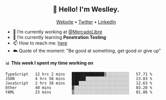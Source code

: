 <h2 align="center">👋 Hello! I'm Weslley.</h2>
<p align="center">
  <a href="http://weslleyneri.com.br">Website</a> •
  <a href="https://twitter.com/Weslley_Neri">Twitter</a> •
  <a href="https://www.linkedin.com/in/weslley-neri-3658908b">LinkedIn</a>
</p>


- 🔭 I’m currently working at [@MercadoLibre](https://github.com/mercadolibre)
- 🌱 I’m currently learning **Penetration Testing**
- 📫 How to reach me: [here](mailto:weslley39@gmail.com)
- ☁️ Quote of the moment: "Be good at something, get good or give up"

📊 **This week I spent my time working on**
<!--START_SECTION:waka-->
```text
TypeScript   12 hrs 2 mins   ██████████████▒░░░░░░░░░░   57.71 % 
JSON         4 hrs 58 mins   ██████░░░░░░░░░░░░░░░░░░░   23.83 % 
JavaScript   2 hrs 38 mins   ███░░░░░░░░░░░░░░░░░░░░░░   12.63 % 
Other        40 mins         ▓░░░░░░░░░░░░░░░░░░░░░░░░   03.26 % 
YAML         23 mins         ▒░░░░░░░░░░░░░░░░░░░░░░░░   01.86 % 
```
<!--END_SECTION:waka-->

<!-- Inspired by https://github.com/gruselhaus/gruselhaus -->